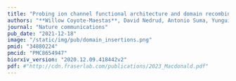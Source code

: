 ```yaml
---
title: "Probing ion channel functional architecture and domain recombination compatibility by massively parallel domain insertion profiling"
authors: "**Willow Coyote-Maestas**, David Nedrud, Antonio Suma, Yungui He, Kenneth A Matreyek, Douglas M Fowler, Vincenzo Carnevale, Chad L Myers, Daniel Schmidt"
journal: "Nature communications"
pub_date: "2021-12-18"
image: "/static/img/pub/domain_insertions.png"
pmid: "34880224"
pmcid: "PMC8654947"
biorxiv_version: "2020.12.09.418442v2"
pdf: #"http://cdn.fraserlab.com/publications/2023_Macdonald.pdf"
---
```

